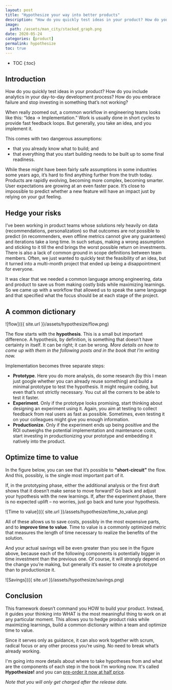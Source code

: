 ```yaml
---
layout: post
title: "Hypothesize your way into better products"
description: "How do you quickly test ideas in your product? How do you include analytics in your day-to-day development process? How do you embrace failure and stop investing in something that’s not working?"
image:
  path: /assets/man_city/stacked_graph.png
date: 2020-05-24
categories: [product]
permalink: hypothesize
toc: true
---
```

* TOC
{:toc}

## Introduction
How do you quickly test ideas in your product? How do you include analytics in your day-to-day development process? How do you embrace failure and stop investing in something that’s not working?

When really zoomed out, a common workflow in engineering teams looks like this: “Idea -> Implementation.” Work is usually done in short cycles to provide fast feedback loops. But generally, you take an idea, and you implement it.

This comes with two dangerous assumptions:
- that you already know what to build; and
- that everything that you start building needs to be built up to some final readiness.

While these might have been fairly safe assumptions in some industries some years ago, it’s hard to find anything further from the truth today. Products are rapidly evolving, becoming more complex, becoming smarter. User expectations are growing at an even faster pace. It’s close to impossible to predict whether a new feature will have an impact just by relying on your gut feeling.


## Hedge your risks
I’ve been working in product teams whose solutions rely heavily on data (recommendations, personalization) so that outcomes are not possible to predict (in recommenders, even offline metrics cannot give any guarantees) and iterations take a long time. In such setups, making a wrong assumption and sticking to it till the end brings the worst possible return on investments. There is also a lack of common ground in scope definitions between team members. Often, we just wanted to quickly test the feasibility of an idea, but it turned into a multi-month project that ended up being a disappointment for everyone.

It was clear that we needed a common language among engineering, data and product to save us from making costly bids while maximizing learnings. So we came up with a workflow that allowed us to speak the same language and that specified what the focus should be at each stage of the project.


## A common dictionary
![flow]({{ site.url }}/assets/hypothesize/flow.png)

The flow starts with the **hypothesis**. This is a small but important difference. A hypothesis, by definition, is something that doesn’t have certainty in itself. It can be right; it can be wrong. _More details on how to come up with them in the following posts and in the book that I’m writing now._

Implementation becomes three separate steps:
- **Prototype**. Here you do more analysis, do some research (by this I mean just google whether you can already reuse something) and build a minimal prototype to test the hypothesis. It might require coding, but even that’s not strictly necessary. You cut all the corners to be able to test it faster.
- **Experiment**. Only if the prototype looks promising, start thinking about designing an experiment using it. Again, you aim at testing to collect feedback from real users as fast as possible. Sometimes, even testing it on your colleagues might give you enough information.
- **Productionize**. Only if the experiment ends up being positive and the ROI outweighs the potential implementation and maintenance costs, start investing in productionizing your prototype and embedding it natively into the product.


## Optimize time to value
In the figure below, you can see that it’s possible to **“short-circuit”** the flow. And this, possibly, is the single most important part of it.

If, in the prototyping phase, either the additional analysis or the first draft shows that it doesn’t make sense to move forward? Go back and adjust your hypothesis with the new learnings. If, after the experiment phase, there is no expected uplift – no worries, just go back and tune your hypothesis.

![Time to value]({{ site.url }}/assets/hypothesize/time_to_value.png)

All of these allows us to save costs, possibly in the most expensive parts, and to **improve time to value**. Time to value is a commonly optimized metric that measures the length of time necessary to realize the benefits of the solution.

And your actual savings will be even greater than you see in the figure above, because each of the following components is potentially bigger in time investment than the previous one. Of course, it will strongly depend on the change you’re making, but generally it’s easier to create a prototype than to productionize it.

![Savings]({{ site.url }}/assets/hypothesize/savings.png)

## Conclusion
This framework doesn’t command you HOW to build your product. Instead, it guides your thinking into WHAT is the most meaningful thing to work on at any particular moment. This allows you to hedge product risks while maximizing learnings, build a common dictionary within a team and optimize time to value.

Since it serves only as guidance, it can also work together with scrum, radical focus or any other process you’re using. No need to break what’s already working.

I'm going into more details about where to take hypotheses from and what are the components of each step in the book I'm working now. It's called **Hypothesize!** and you can [pre-order it now at half price](https://gumroad.com/l/SSTiNM/kwfh1gn). 

_Note that you will only get charged after the release date._